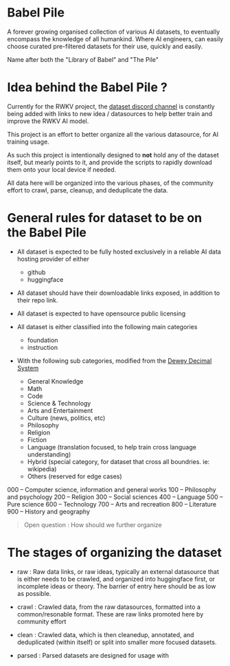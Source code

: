 # Babel Pile

A forever growing organised collection of various AI datasets, to eventually encompass the knowledge of all humankind.
Where AI engineers, can easily choose curated pre-filtered datasets for their use, quickly and easily.

Name after both the "Library of Babel" and "The Pile"

# Idea behind the Babel Pile ?

Currently for the RWKV project, the [dataset discord channel](https://discord.gg/uMpzuDwcu5) is constantly being added with links to new idea / datasources to help better train and improve the RWKV AI model.

This project is an effort to better organize all the various datasource, for AI training usage.

As such this project is intentionally designed to **not** hold any of the dataset itself, but mearly points to it, and provide the scripts to rapidly download them onto your local device if needed.

All data here will be organized into the various phases, of the community effort to crawl, parse, cleanup, and deduplicate the data.

# General rules for dataset to be on the Babel Pile

- All dataset is expected to be fully hosted exclusively in a reliable AI data hosting provider of either
	- github
	- huggingface
- All dataset should have their downloadable links exposed, in addition to their repo link.
- All dataset is expected to have opensource public licensing

- All dataset is either classified into the following main categories
	- foundation
	- instruction

- With the following sub categories, modified from the [Dewey Decimal System](https://en.wikipedia.org/wiki/List_of_Dewey_Decimal_classes)
	- General Knowledge
	- Math
	- Code
	- Science & Technology
	- Arts and Entertainment
	- Culture (news, politics, etc)
	- Philosophy
	- Religion
	- Fiction
	- Language (translation focused, to help train cross language understanding)
	- Hybrid (special category, for dataset that cross all boundries. ie: wikipedia)
	- Others (reserved for edge cases)

000 – Computer science, information and general works
100 – Philosophy and psychology
200 – Religion
300 – Social sciences
400 – Language
500 – Pure science
600 – Technology
700 – Arts and recreation
800 – Literature
900 – History and geography

> Open question : How should we further organize

# The stages of organizing the dataset

- raw : Raw data links, or raw ideas, typically an external datasource that is either needs to be crawled, and organized into huggingface first, or incomplete ideas or theory. The barrier of entry here should be as low as possible.
- crawl : Crawled data, from the raw datasources, formatted into a common/resonable format. These are raw links promoted here by community effort
- clean : Crawled data, which is then cleanedup, annotated, and deduplicated (within itself) or split into smaller more focused datasets.

- parsed : Parsed datasets are designed for usage with